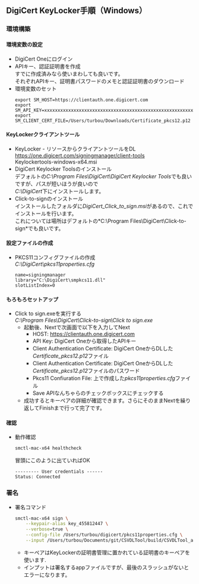 ## DigiCert KeyLocker手順（Windows）
### 環境構築
#### 環境変数の設定
- DigiCert Oneにログイン
- APIキー、認証証明書を作成  
  すでに作成済みなら使いまわしても良いです。  
  それぞれAPIキー、証明書パスワードのメモと認証証明書のダウンロード
- 環境変数のセット
  ```
  export SM_HOST=https://clientauth.one.digicert.com
  export SM_API_KEY=xxxxxxxxxxxxxxxxxxxxxxxxxxxxxxxxxxxxxxxxxxxxxxxxxxxxxxxxxxxxxxxxxxxxxxxxxxxxxxxxxxxxxxxxxxx
  export SM_CLIENT_CERT_FILE=/Users/turbou/Downloads/Certificate_pkcs12.p12
  ```
#### KeyLockerクライアントツール
- KeyLocker - リソースからクライアントツールをDL  
  https://one.digicert.com/signingmanager/client-tools  
  Keylockertools-windows-x64.msi
- DigiCert Keylocker Toolsのインストール  
  デフォルトの*C:\Program Files\DigiCert\DigiCert Keylocker Tools*でも良いですが、パスが短いほうが良いので  
  *C:\DigiCert*下にインストールします。
- Click-to-signのインストール  
  インストールしたフォルダに*DigiCert_Click_to_sign.msi*があるので、これでインストールを行います。  
  これについては場所はデフォルトの*C:\Program Files\DigiCert\Click-to-sign\*でも良いです。
#### 設定ファイルの作成
- PKCS11コンフィグファイルの作成  
  *C:\DigiCert\pkcs11properties.cfg*
  ```properties
  name=signingmanager 
  library="C:\DigiCert\smpkcs11.dll"
  slotListIndex=0
  ```
#### もろもろセットアップ
- Click to sign.exeを実行する  
  *C:\Program Files\DigiCert\Click-to-sign\Click to sign.exe*  
  - 起動後、Nextで次画面で以下を入力してNext  
    - HOST: https://clientauth.one.digicert.com
    - API Key: DigiCert Oneから取得したAPIキー
    - Client Authentication Certificate: DigiCert OneからDLした*Certificate_pkcs12.p12*ファイル
    - Client Authentication Certificate: DigiCert OneからDLした*Certificate_pkcs12.p12*ファイルのパスワード
    - Pkcs11 Confiuration File: 上で作成した*pkcs11properties.cfg*ファイル
    - Save APIなんちゃらのチェックボックスにチェックする
  - 成功するとキーペアの詳細が確認できます。さらにそのままNextを繰り返してFinishまで行って完了です。
#### 確認
- 動作確認
  ```bash
  smctl-mac-x64 healthcheck
  ```
  冒頭にこのように出ていればOK
  ```
  --------- User credentials ------
  Status: Connected
  ```
### 署名
- 署名コマンド
  ```bash
  smctl-mac-x64 sign \
      --keypair-alias key_455812447 \
      --verbose=true \
      --config-file /Users/turbou/digicert/pkcs11properties.cfg \
      --input /Users/turbou/Documents/git/CSVDLTool/build/CSVDLTool_aarch64.app/
  ```
  - キーペアはKeyLockerの証明書管理に置かれている証明書のキーペアを使います.
  - インプットは署名するappファイルですが、最後のスラッシュがないとエラーになります。
  
